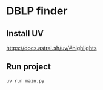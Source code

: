 # DBLP finder

## Install UV

https://docs.astral.sh/uv/#highlights

## Run project

```shell
uv run main.py
```
